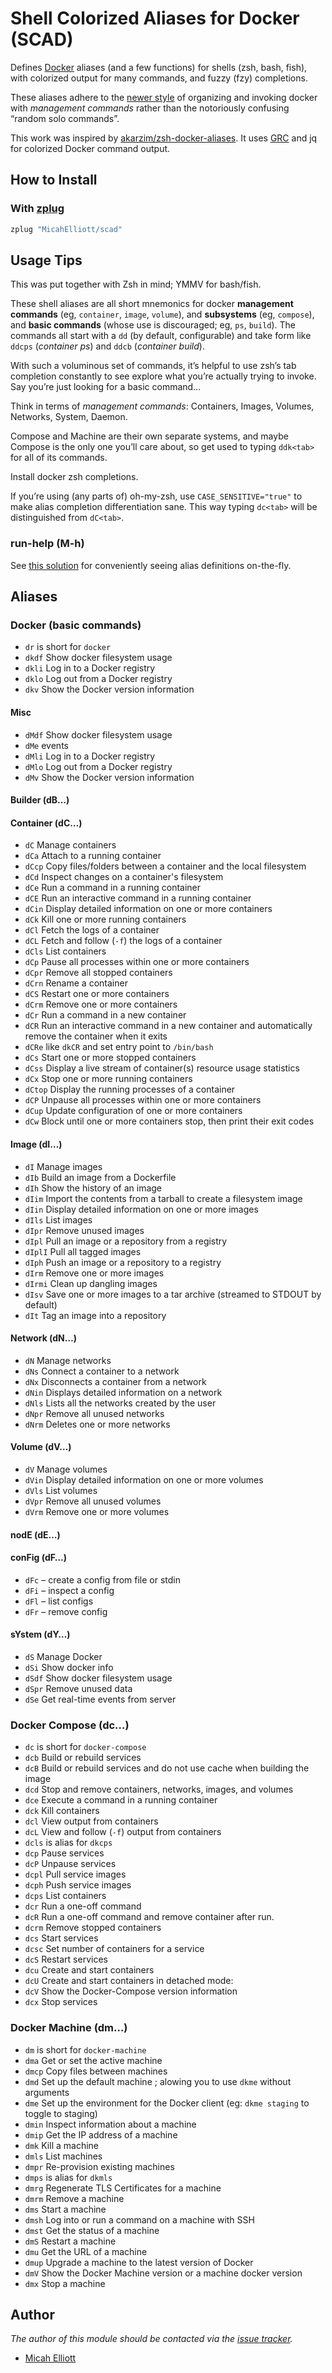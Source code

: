#  Shell Colorized Aliases for Docker (SCAD)

Defines [Docker][1] aliases (and a few functions) for shells (zsh,
bash, fish), with colorized output for many commands, and fuzzy (fzy)
completions.

These aliases adhere to the [newer
style](https://blog.couchbase.com/docker-1-13-management-commands/) of
organizing and invoking docker with *management commands* rather than
the notoriously confusing “random solo commands”.

This work was inspired by
[akarzim/zsh-docker-aliases](https://github.com/akarzim/zsh-docker-aliases).
It uses [GRC](https://github.com/garabik/grc) and jq for colorized
Docker command output.

## How to Install

### With [zplug][2]

```sh
zplug "MicahElliott/scad"
```

## Usage Tips

This was put together with Zsh in mind; YMMV for bash/fish.

These shell aliases are all short mnemonics for docker **management
commands** (eg, `container`, `image`, `volume`), and **subsystems**
(eg, `compose`), and **basic commands** (whose use is discouraged; eg,
`ps`, `build`).  The commands all start with a `dd` (by default,
configurable) and take form like `ddcps` (*container ps*) and `ddcb`
(*container build*).

With such a voluminous set of commands, it’s helpful to use zsh’s tab
completion constantly to see explore what you’re actually trying to
invoke.  Say you’re just looking for a basic command…

Think in terms of *management commands*: Containers, Images, Volumes,
Networks, System, Daemon.

Compose and Machine are their own separate systems, and maybe Compose
is the only one you’ll care about, so get used to typing `ddk<tab>` for
all of its commands.

Install docker zsh completions.

If you’re using (any parts of) oh-my-zsh, use `CASE_SENSITIVE="true"`
to make alias completion differentiation sane.  This way typing
`dc<tab>` will be distinguished from `dC<tab>`.

### run-help (M-h)

See [this solution](https://stackoverflow.com/a/46415388/326516) for
conveniently seeing alias definitions on-the-fly.

## Aliases

### Docker (basic commands)

- `dr` is short for `docker`
- `dkdf` Show docker filesystem usage
- `dkli` Log in to a Docker registry
- `dklo` Log out from a Docker registry
- `dkv` Show the Docker version information

#### Misc

- `dMdf` Show docker filesystem usage
- `dMe` events
- `dMli` Log in to a Docker registry
- `dMlo` Log out from a Docker registry
- `dMv` Show the Docker version information

#### Builder (dB…)

#### Container (dC…)

- `dC` Manage containers
- `dCa` Attach to a running container
- `dCcp` Copy files/folders between a container and the local filesystem
- `dCd` Inspect changes on a container's filesystem
- `dCe` Run a command in a running container
- `dCE` Run an interactive command in a running container
- `dCin` Display detailed information on one or more containers
- `dCk` Kill one or more running containers
- `dCl` Fetch the logs of a container
- `dCL` Fetch and follow (`-f`) the logs of a container
- `dCls` List containers
- `dCp` Pause all processes within one or more containers
- `dCpr` Remove all stopped containers
- `dCrn` Rename a container
- `dCS` Restart one or more containers
- `dCrm` Remove one or more containers
- `dCr` Run a command in a new container
- `dCR` Run an interactive command in a new container and automatically remove the container when it exits
- `dCRe` like `dkCR` and set entry point to `/bin/bash`
- `dCs` Start one or more stopped containers
- `dCss` Display a live stream of container(s) resource usage statistics
- `dCx` Stop one or more running containers
- `dCtop` Display the running processes of a container
- `dCP` Unpause all processes within one or more containers
- `dCup` Update configuration of one or more containers
- `dCw` Block until one or more containers stop, then print their exit codes

#### Image (dI…)

- `dI` Manage images
- `dIb` Build an image from a Dockerfile
- `dIh` Show the history of an image
- `dIim` Import the contents from a tarball to create a filesystem image
- `dIin` Display detailed information on one or more images
- `dIls` List images
- `dIpr` Remove unused images
- `dIpl` Pull an image or a repository from a registry
- `dIplI` Pull all tagged images
- `dIph` Push an image or a repository to a registry
- `dIrm` Remove one or more images
- `dIrmi` Clean up dangling images
- `dIsv` Save one or more images to a tar archive (streamed to STDOUT by default)
- `dIt` Tag an image into a repository

#### Network (dN…)

- `dN` Manage networks
- `dNs` Connect a container to a network
- `dNx` Disconnects a container from a network
- `dNin` Displays detailed information on a network
- `dNls` Lists all the networks created by the user
- `dNpr` Remove all unused networks
- `dNrm` Deletes one or more networks

#### Volume (dV…)

- `dV` Manage volumes
- `dVin` Display detailed information on one or more volumes
- `dVls` List volumes
- `dVpr` Remove all unused volumes
- `dVrm` Remove one or more volumes

#### nodE (dE…)

#### conFig (dF…)

- `dFc` – create a config from file or stdin
- `dFi` – inspect a config
- `dFl` – list configs
- `dFr` – remove config

#### sYstem (dY…)

- `dS` Manage Docker
- `dSi` Show docker info
- `dSdf` Show docker filesystem usage
- `dSpr` Remove unused data
- `dSe` Get real-time events from server


### Docker Compose (dc…)

- `dc` is short for `docker-compose`
- `dcb` Build or rebuild services
- `dcB` Build or rebuild services and do not use cache when building the image
- `dcd` Stop and remove containers, networks, images, and volumes
- `dce` Execute a command in a running container
- `dck` Kill containers
- `dcl` View output from containers
- `dcL` View and follow (`-f`) output from containers
- `dcls` is alias for `dkcps`
- `dcp` Pause services
- `dcP` Unpause services
- `dcpl` Pull service images
- `dcph` Push service images
- `dcps` List containers
- `dcr` Run a one-off command
- `dcR` Run a one-off command and remove container after run.
- `dcrm` Remove stopped containers
- `dcs` Start services
- `dcsc` Set number of containers for a service
- `dcS` Restart services
- `dcu` Create and start containers
- `dcU` Create and start containers in detached mode:
- `dcV` Show the Docker-Compose version information
- `dcx` Stop services

### Docker Machine (dm…)

- `dm` is short for `docker-machine`
- `dma` Get or set the active machine
- `dmcp` Copy files between machines
- `dmd` Set up the default machine ; alowing you to use `dkme` without arguments
- `dme` Set up the environment for the Docker client (eg: `dkme staging` to toggle to staging)
- `dmin` Inspect information about a machine
- `dmip` Get the IP address of a machine
- `dmk` Kill a machine
- `dmls` List machines
- `dmpr` Re-provision existing machines
- `dmps` is alias for `dkmls`
- `dmrg` Regenerate TLS Certificates for a machine
- `dmrm` Remove a machine
- `dms` Start a machine
- `dmsh` Log into or run a command on a machine with SSH
- `dmst` Get the status of a machine
- `dmS` Restart a machine
- `dmu` Get the URL of a machine
- `dmup` Upgrade a machine to the latest version of Docker
- `dmV` Show the Docker Machine version or a machine docker version
- `dmx` Stop a machine

## Author

*The author of this module should be contacted via the [issue tracker][3].*

- [Micah Elliott](https://github.com/MicahElliott)

[1]: https://www.docker.com/
[2]: https://github.com/zplug/zplug
[3]: https://github.com/MicahElliott/scad/issues
